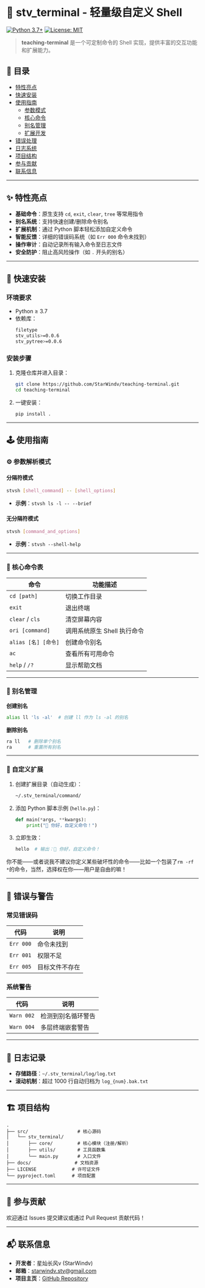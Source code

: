 # 🚀 stv_terminal - 轻量级自定义 Shell

[![Python 3.7+](https://img.shields.io/badge/Python-3.7%2B-blue?logo=python)](https://www.python.org/)
[![License: MIT](https://img.shields.io/badge/License-MIT-green.svg)](LICENSE)

> **teaching-terminal** 是一个可定制命令的 Shell 实现，提供丰富的交互功能和扩展能力。

## 📖 目录
- [特性亮点](#✨-特性亮点)
- [快速安装](#🚀-快速安装)
- [使用指南](#🕹️-使用指南)
  - [参数模式](#-参数解析模式)
  - [核心命令](#-核心命令表)
  - [别名管理](#🔗-别名管理)
  - [扩展开发](#🧩-自定义扩展)
- [错误处理](#🚨-错误与警告)
- [日志系统](#📝-日志记录)
- [项目结构](#🏗️-项目结构)
- [参与贡献](#🤝-参与贡献)
- [联系信息](#📬-联系信息)

---

## ✨ 特性亮点

- **基础命令**：原生支持 `cd`, `exit`, `clear`, `tree` 等常用指令
- **别名系统**：支持快速创建/删除命令别名
- **扩展机制**：通过 Python 脚本轻松添加自定义命令
- **智能反馈**：详细的错误码系统（如 `Err 000` 命令未找到）
- **操作审计**：自动记录所有输入命令至日志文件
- **安全防护**：阻止高风险操作（如 `.` 开头的别名）

---

## 🚀 快速安装

### 环境要求
- Python ≥ 3.7
- 依赖库：
  ```bash
  filetype
  stv_utils>=0.0.6
  stv_pytree>=0.0.6
  ```

### 安装步骤
1. 克隆仓库并进入目录：
   ```bash
   git clone https://github.com/StarWindv/teaching-terminal.git
   cd teaching-terminal
   ```
2. 一键安装：
   ```bash
   pip install .
   ```

---

## 🕹️ 使用指南

### ⚙️ 参数解析模式

#### 分隔符模式
```bash
stvsh [shell_command] -- [shell_options]
```
- **示例**：`stvsh ls -l -- --brief`

#### 无分隔符模式
```bash
stvsh [command_and_options]
```
- **示例**：`stvsh --shell-help`

---

### 📜 核心命令表

| 命令                | 功能描述                     |
|---------------------|----------------------------|
| `cd [path]`         | 切换工作目录                |
| `exit`              | 退出终端                   |
| `clear` / `cls`     | 清空屏幕内容               |
| `ori [command]`     | 调用系统原生 Shell 执行命令 |
| `alias [名] [命令]` | 创建命令别名               |
| `ac`                | 查看所有可用命令           |
| `help` / `/?`       | 显示帮助文档               |

---

### 🔗 别名管理

**创建别名**
```bash
alias ll 'ls -al'  # 创建 ll 作为 ls -al 的别名
```

**删除别名**
```bash
ra ll   # 删除单个别名
ra      # 重置所有别名
```

---

### 🧩 自定义扩展

1. 创建扩展目录（自动生成）：
   ```bash
   ~/.stv_terminal/command/
   ```
2. 添加 Python 脚本示例 (`hello.py`)：
   ```python
   def main(*args, **kwargs):
       print("👋 你好，自定义命令！")
   ```
3. 立即生效：
   ```bash
   hello  # 输出：👋 你好，自定义命令！
   ```
 你不能——或者说我不建议你定义某些破坏性的命令——比如一个包装了`rm -rf *`的命令，当然，选择权在你——用户是自由的嘛！

---

## 🚨 错误与警告

### 常见错误码
| 代码     | 说明                  |
|---------|---------------------|
| `Err 000` | 命令未找到            |
| `Err 001` | 权限不足             |
| `Err 005` | 目标文件不存在        |

### 系统警告
| 代码       | 说明                  |
|-----------|---------------------|
| `Warn 002` | 检测到别名循环警告    |
| `Warn 004` | 多层终端嵌套警告      |

---

## 📝 日志记录

- **存储路径**：`~/.stv_terminal/log/log.txt`
- **滚动机制**：超过 1000 行自动归档为 `log_{num}.bak.txt`

---

## 🏗️ 项目结构

```text
.
├── src/                  # 核心源码
│   └── stv_terminal/
│       ├── core/         # 核心模块（注册/解析）
│       ├── utils/        # 工具函数集
│       └── main.py       # 入口文件
├── docs/                # 文档资源
├── LICENSE             # 许可证文件
└── pyproject.toml      # 项目配置
```

---

## 🤝 参与贡献

欢迎通过 Issues 提交建议或通过 Pull Request 贡献代码！  

---

## 📬 联系信息

- **开发者**：星灿长风v (StarWindv)
- **邮箱**：starwindv.stv@gmail.com
- **项目主页**：[GitHub Repository](https://github.com/StarWindv/teaching-terminal)
